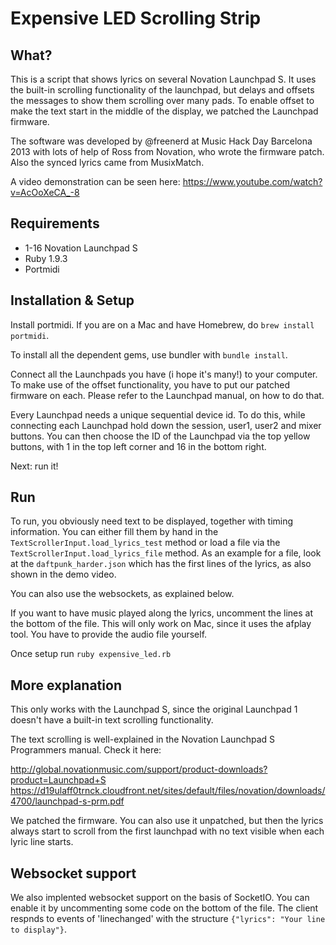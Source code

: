 # Expensive LED Scrolling Strip

## What?

This is a script that shows lyrics on several Novation Launchpad S. It uses the built-in scrolling functionality of the launchpad, but delays and offsets the messages to show them scrolling over many pads. To enable offset to make the text start in the middle of the display, we patched the Launchpad firmware.

The software was developed by @freenerd at Music Hack Day Barcelona 2013 with lots of help of Ross from Novation, who wrote the firmware patch. Also the synced lyrics came from MusixMatch.

A video demonstration can be seen here:
https://www.youtube.com/watch?v=AcOoXeCA_-8

## Requirements

  * 1-16 Novation Launchpad S
  * Ruby 1.9.3
  * Portmidi

## Installation & Setup
  Install portmidi. If you are on a Mac and have Homebrew, do `brew install portmidi`.

  To install all the dependent gems, use bundler with `bundle install`.

  Connect all the Launchpads you have (i hope it's many!) to your computer. To make use of the offset functionality, you have to put our patched firmware on each. Please refer to the Launchpad manual, on how to do that.

  Every Launchpad needs a unique sequential device id. To do this, while connecting each Launchpad hold down the session, user1, user2 and mixer buttons. You can then choose the ID of the Launchpad via the top yellow buttons, with 1 in the top left corner and 16 in the bottom right.

  Next: run it!

## Run
  To run, you obviously need text to be displayed, together with timing information. You can either fill them by hand in the `TextScrollerInput.load_lyrics_test` method or load a file via the `TextScrollerInput.load_lyrics_file` method. As an example for a file, look at the `daftpunk_harder.json` which has the first lines of the lyrics, as also shown in the demo video.

  You can also use the websockets, as explained below.

  If you want to have music played along the lyrics, uncomment the lines at the bottom of the file. This will only work on Mac, since it uses the afplay tool. You have to provide the audio file yourself.

  Once setup run `ruby expensive_led.rb`

## More explanation
This only works with the Launchpad S, since the original Launchpad 1 doesn't have a built-in text scrolling functionality.

The text scrolling is well-explained in the Novation Launchpad S Programmers manual. Check it here:

http://global.novationmusic.com/support/product-downloads?product=Launchpad+S
https://d19ulaff0trnck.cloudfront.net/sites/default/files/novation/downloads/4700/launchpad-s-prm.pdf

We patched the firmware. You can also use it unpatched, but then the lyrics always start to scroll from the first launchpad with no text visible when each lyric line starts.

## Websocket support
We also implented websocket support on the basis of SocketIO. You can enable it by uncommenting some code on the bottom of the file. The client respnds to events of 'linechanged' with the structure `{"lyrics": "Your line to display"}`.
